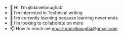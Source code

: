 - 👋 Hi, I’m @danielonugha0
- 👀 I’m interested in Technical writing
- 🌱 I’m currently learning because learning never ends
- 💞️ I’m looking to collaborate on more 
- 📫 How to reach me email-danielonugha@gmail.com

<!---
danielonugha0/danielonugha0 is a ✨ special ✨ repository because its `README.md` (this file) appears on your GitHub profile.
You can click the Preview link to take a look at your changes.
--->
